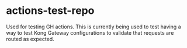# actions-test-repo

Used for testing GH actions. This is currently being used to test having a way to test Kong Gateway configurations to validate that requests are routed as expected.
